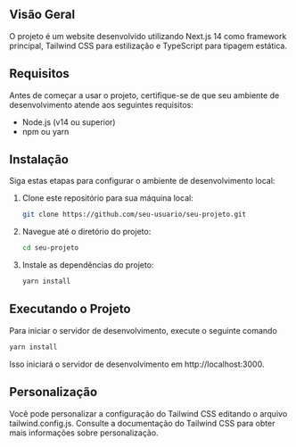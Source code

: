 ## Visão Geral

O projeto é um website desenvolvido utilizando Next.js 14 como framework principal, Tailwind CSS para estilização e TypeScript para tipagem estática.

## Requisitos

Antes de começar a usar o projeto, certifique-se de que seu ambiente de desenvolvimento atende aos seguintes requisitos:

- Node.js (v14 ou superior)
- npm ou yarn

## Instalação

Siga estas etapas para configurar o ambiente de desenvolvimento local:

1. Clone este repositório para sua máquina local:

   ```bash
   git clone https://github.com/seu-usuario/seu-projeto.git
   ```


2. Navegue até o diretório do projeto:

   ```bash
   cd seu-projeto
   ```

3. Instale as dependências do projeto:

   ```bash
   yarn install
   ```

## Executando o Projeto

Para iniciar o servidor de desenvolvimento, execute o seguinte comando

   ```bash
   yarn install
   ```

Isso iniciará o servidor de desenvolvimento em http://localhost:3000.

## Personalização

Você pode personalizar a configuração do Tailwind CSS editando o arquivo tailwind.config.js. Consulte a documentação do Tailwind CSS para obter mais informações sobre personalização.